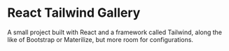 <h1>React Tailwind Gallery</h1>

<p> A small project built with React and a framework called Tailwind, along the like of Bootstrap or Materilize, but more room for configurations. </p>